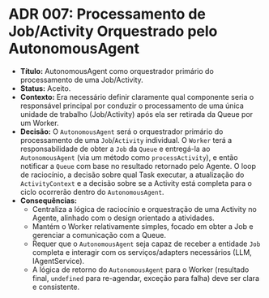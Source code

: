 # ADR 007: Processamento de Job/Activity Orquestrado pelo AutonomousAgent

- **Título:** AutonomousAgent como orquestrador primário do processamento de uma Job/Activity.
- **Status:** Aceito.
- **Contexto:** Era necessário definir claramente qual componente seria o responsável principal por conduzir o processamento de uma única unidade de trabalho (Job/Activity) após ela ser retirada da Queue por um Worker.
- **Decisão:** O `AutonomousAgent` será o orquestrador primário do processamento de uma `Job`/`Activity` individual. O `Worker` terá a responsabilidade de obter a `Job` da `Queue` e entregá-la ao `AutonomousAgent` (via um método como `processActivity`), e então notificar a `Queue` com base no resultado retornado pelo Agente. O loop de raciocínio, a decisão sobre qual Task executar, a atualização do `ActivityContext` e a decisão sobre se a Activity está completa para o ciclo ocorrerão dentro do `AutonomousAgent`.
- **Consequências:**
  - Centraliza a lógica de raciocínio e orquestração de uma Activity no Agente, alinhado com o design orientado a atividades.
  - Mantém o Worker relativamente simples, focado em obter a Job e gerenciar a comunicação com a Queue.
  - Requer que o `AutonomousAgent` seja capaz de receber a entidade `Job` completa e interagir com os serviços/adapters necessários (LLM, IAgentService).
  - A lógica de retorno do `AutonomousAgent` para o Worker (resultado final, `undefined` para re-agendar, exceção para falha) deve ser clara e consistente.
